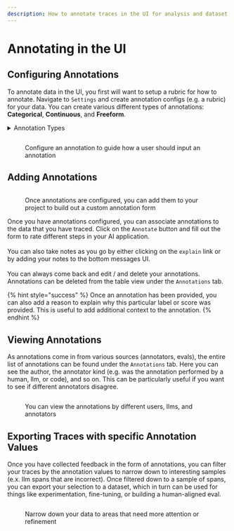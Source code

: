 ```yaml
---
description: How to annotate traces in the UI for analysis and dataset curation
---
```


# Annotating in the UI

## Configuring Annotations

To annotate data in the UI, you first will want to setup a rubric for how to annotate. Navigate to `Settings` and create annotation configs (e.g. a rubric) for your data. You can create various different types of annotations: **Categorical**, **Continuous**, and **Freeform**.

<details>

<summary>Annotation Types</summary>

* Annotation Type: \
  \- **Categorical:** Predefined labels for selection. (e.x. 👍 or 👎) \
  \- **Continuous:**  a score across a specified range. (e.g. confidence score 0-100) \
  \- **Freeform:** Open-ended text comments. (e.g. "correct")

- Optimize the direction based on your goal:\
  \- **Maximize:** higher scores are better. (e.g. confidence) \
  \- **Minimize:**  lower scores are better. (e.g. hallucinations) \
  \- **None:** direction optimization does not apply. (e.g. tone)

<figure><img src="https://storage.googleapis.com/arize-phoenix-assets/assets/images/annotation_types.png" alt=""><figcaption><p>Different types of annotations change the way human annotators provide feedback</p></figcaption></figure>

</details>

<figure><img src="https://storage.googleapis.com/arize-phoenix-assets/assets/images/annotation_configuration.png" alt=""><figcaption><p>Configure an annotation to guide how a user should input an annotation</p></figcaption></figure>



## Adding Annotations

<figure><img src="https://storage.googleapis.com/arize-phoenix-assets/assets/images/annotate_trace.png" alt=""><figcaption><p>Once annotations are configured, you can add them to your project to build out a custom annotation form</p></figcaption></figure>

Once you have annotations configured, you can associate annotations to the data that you have traced. Click on the `Annotate` button and fill out the form to rate different steps in your AI application. \
\
You can also take notes as you go by either clicking on the `explain` link or by adding your notes to the bottom messages UI.\
\
You can always come back and edit / and delete your annotations.  Annotations can be deleted from the table view under the `Annotations` tab.

{% hint style="success" %}
Once an annotation has been provided, you can also add a reason to explain why this particular label or score was provided. This is useful to add additional context to the annotation.
{% endhint %}



## Viewing Annotations

As annotations come in from various sources (annotators, evals), the entire list of annotations can be found under the `Annotations` tab. Here you can see the author, the annotator kind (e.g. was the annotation performed by a human, llm, or code), and so on. This can be particularly useful if you want to see if different annotators disagree.

<figure><img src="https://storage.googleapis.com/arize-phoenix-assets/assets/images/annotation_table.png" alt=""><figcaption><p>You can view the annotations by different users, llms, and annotators</p></figcaption></figure>

## Exporting Traces with specific Annotation Values

Once you have collected feedback in the form of annotations, you can filter your traces by the annotation values to narrow down to interesting samples (e.x. llm spans that are incorrect). Once filtered down to a sample of spans, you can export your selection to a dataset, which in turn can be used for things like experimentation, fine-tuning, or building a human-aligned eval.

<figure><img src="https://storage.googleapis.com/arize-phoenix-assets/assets/images/annotation_filters.png" alt=""><figcaption><p>Narrow down your data to areas that need more attention or refinement</p></figcaption></figure>
